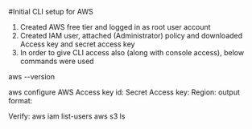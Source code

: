 #Initial CLI setup for AWS

1. Created AWS free tier and logged in as root user account
2. Created IAM user, attached (Administrator) policy and downloaded Access key and secret access key
3. In order to give CLI access also (along with console access), below commands were used

aws --version

aws configure
AWS Access key id:
Secret Access key:
Region:
output format:

Verify:
aws iam list-users
aws s3 ls